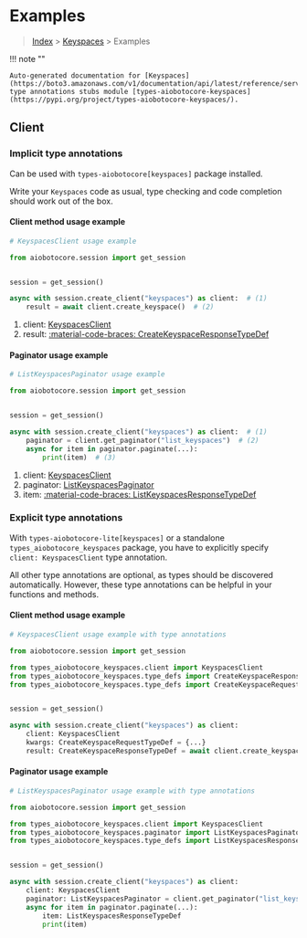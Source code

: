 # Examples

> [Index](../README.md) > [Keyspaces](./README.md) > Examples

!!! note ""

    Auto-generated documentation for [Keyspaces](https://boto3.amazonaws.com/v1/documentation/api/latest/reference/services/keyspaces.html#keyspaces)
    type annotations stubs module [types-aiobotocore-keyspaces](https://pypi.org/project/types-aiobotocore-keyspaces/).

## Client

### Implicit type annotations

Can be used with `types-aiobotocore[keyspaces]` package installed.

Write your `Keyspaces` code as usual,
type checking and code completion should work out of the box.



#### Client method usage example

```python
# KeyspacesClient usage example

from aiobotocore.session import get_session


session = get_session()

async with session.create_client("keyspaces") as client:  # (1)
    result = await client.create_keyspace()  # (2)
```

1. client: [KeyspacesClient](./client.md)
2. result: [:material-code-braces: CreateKeyspaceResponseTypeDef](./type_defs.md#createkeyspaceresponsetypedef)



#### Paginator usage example

```python
# ListKeyspacesPaginator usage example

from aiobotocore.session import get_session


session = get_session()

async with session.create_client("keyspaces") as client:  # (1)
    paginator = client.get_paginator("list_keyspaces")  # (2)
    async for item in paginator.paginate(...):
        print(item)  # (3)
```

1. client: [KeyspacesClient](./client.md)
2. paginator: [ListKeyspacesPaginator](./paginators.md#listkeyspacespaginator)
3. item: [:material-code-braces: ListKeyspacesResponseTypeDef](./type_defs.md#listkeyspacesresponsetypedef)




### Explicit type annotations

With `types-aiobotocore-lite[keyspaces]`
or a standalone `types_aiobotocore_keyspaces` package, you have to explicitly specify
`client: KeyspacesClient` type annotation.

All other type annotations are optional, as types should be discovered automatically.
However, these type annotations can be helpful in your functions and methods.


#### Client method usage example

```python
# KeyspacesClient usage example with type annotations

from aiobotocore.session import get_session

from types_aiobotocore_keyspaces.client import KeyspacesClient
from types_aiobotocore_keyspaces.type_defs import CreateKeyspaceResponseTypeDef
from types_aiobotocore_keyspaces.type_defs import CreateKeyspaceRequestTypeDef


session = get_session()

async with session.create_client("keyspaces") as client:
    client: KeyspacesClient
    kwargs: CreateKeyspaceRequestTypeDef = {...}
    result: CreateKeyspaceResponseTypeDef = await client.create_keyspace(**kwargs)
```



#### Paginator usage example

```python
# ListKeyspacesPaginator usage example with type annotations

from aiobotocore.session import get_session

from types_aiobotocore_keyspaces.client import KeyspacesClient
from types_aiobotocore_keyspaces.paginator import ListKeyspacesPaginator
from types_aiobotocore_keyspaces.type_defs import ListKeyspacesResponseTypeDef


session = get_session()

async with session.create_client("keyspaces") as client:
    client: KeyspacesClient
    paginator: ListKeyspacesPaginator = client.get_paginator("list_keyspaces")
    async for item in paginator.paginate(...):
        item: ListKeyspacesResponseTypeDef
        print(item)
```


